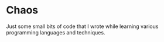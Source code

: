 # Chaos
Just some small bits of code that I wrote while learning various programming languages and techniques.
